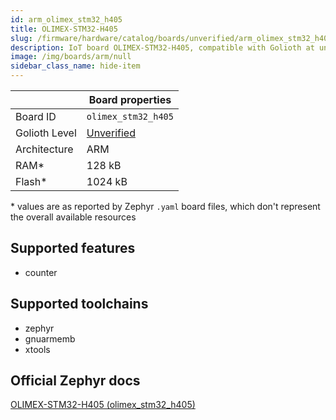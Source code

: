```yaml
---
id: arm_olimex_stm32_h405
title: OLIMEX-STM32-H405
slug: /firmware/hardware/catalog/boards/unverified/arm_olimex_stm32_h405
description: IoT board OLIMEX-STM32-H405, compatible with Golioth at unverified level.
image: /img/boards/arm/null
sidebar_class_name: hide-item
---
```


[//]: # (This is an auto-generated file, do not edit! Changes to it will be lost upon re-generation)



|                | Board properties     |
| -------------  | -------------------- |
| Board ID       | `olimex_stm32_h405` |
| Golioth Level  | [Unverified](/firmware/hardware#unverified-boards) |
| Architecture   | ARM |
| RAM*           | 128 kB |
| Flash*         | 1024 kB |

\* values are as reported by Zephyr `.yaml` board files, which don't represent the overall available resources



## Supported features

* counter

## Supported toolchains

* zephyr
* gnuarmemb
* xtools

## Official Zephyr docs

[OLIMEX-STM32-H405 (olimex_stm32_h405)](https://docs.zephyrproject.org/3.6.0/boards/arm/olimex_stm32_h405/doc/index.html)
